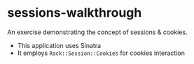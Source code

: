 # sessions-walkthrough
An exercise demonstrating the concept of sessions &amp; cookies.

* This application uses Sinatra
* It employs `Rack::Session::Cookies` for cookies interaction
